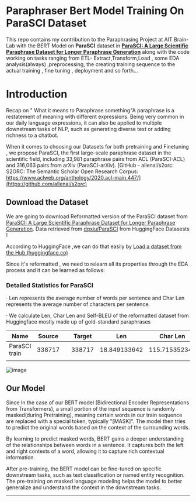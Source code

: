 # Paraphraser Bert Model Training On ParaSCI Dataset

This repo contains my contribution to the Paraphrasing Project at AIT Brain-Lab with the BERT Model on **ParaSCI** dataset
in [**ParaSCI: A Large Scientific Paraphrase Dataset for Longer Paraphrase Generation**](https://arxiv.org/abs/2101.08382) along with the code working on tasks ranging from ETL- Extract,Transform,Load , some EDA analysis(always) ,preprocessing, the creating training sequence to the actual training , fine tuning , deployment and so forth...

# Introduction

Recap on " What it means to Paraphrase something"A paraphrase is a restatement of meaning with different expressions. Being very common in our daily language expressions, it can also be applied to multiple downstream tasks of NLP, such as generating diverse text or adding richness to a chatbot.

When it comes to choosing our Datasets for both pretraining and Finetuning , we propose ParaSCI, the first large-scale paraphrase dataset in the scientific field, including 33,981 paraphrase pairs from ACL (ParaSCI-ACL) and 316,063 pairs from arXiv (ParaSCI-arXiv). [GitHub - allenai/s2orc: S2ORC: The Semantic Scholar Open Research Corpus: https://www.aclweb.org/anthology/2020.acl-main.447/](https://github.com/allenai/s2orc)

## Download the Dataset

We are going to download Reformatted version of the ParaSCI dataset from [ParaSCI: A Large Scientific Paraphrase Dataset for Longer Paraphrase Generation](https://arxiv.org/abs/2101.08382). Data retrieved from [dqxiu/ParaSCI](https://github.com/dqxiu/ParaSCI) from HuggingFace Datasests !

According to HuggingFace ,we can do that easily by [Load a dataset from the Hub (huggingface.co)](https://huggingface.co/docs/datasets/load_hub)

Since it's reformatted , we need to relearn all its properties through the EDA process and it can be learned as follows:

### Detailed Statistics for ParaSCI 

· Len represents the average number of words per sentence and Char Len represents the average number of characters per sentence.

· We calculate Len, Char Len and Self-BLEU of the reformatted dataset from Huggingface mostly made up of gold-standard paraphrases

| Name          | Source |  | Target | Len          | Char Len      | Self-BLEU     |
| ------------- | ------ | - | ------ | ------------ | ------------- | ------------- |
| ParaSCI train | 338717 |  | 338717 | 18.849133642 | 115.715352344 | 0.24567297508 |
|               |        |  |        |              |               |               |

![image](https://github.com/soneeee22000/Scientific-RWA-Paraphraser-with-BERT-on-ParaSCI/assets/109932809/bf806142-edb1-4f68-a3cf-ca920fe230be)


## Our Model

Since In the case of our BERT model (Bidirectional Encoder Representations from Transformers), a small portion of the input sequence is randomly masked(during Pretraining), meaning certain words in our train sequence are replaced with a special token, typically "[MASK]". The model then tries to predict the original words based on the context of the surrounding words.

By learning to predict masked words, BERT gains a deeper understanding of the relationships between words in a sentence. It captures both the left and right contexts of a word, allowing it to capture rich contextual information.

After pre-training, the BERT model can be fine-tuned on specific downstream tasks, such as text classification or named entity recognition. The pre-training on masked language modeling helps the model to better generalize and understand the context in the downstream tasks.

---
